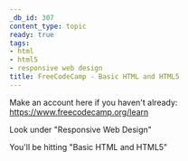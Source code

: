 ```yaml
---
_db_id: 307
content_type: topic
ready: true
tags:
- html
- html5
- responsive web design
title: FreeCodeCamp - Basic HTML and HTML5
---
```


Make an account here if you haven't already: https://www.freecodecamp.org/learn

Look under "Responsive Web Design"

You'll be hitting "Basic HTML and HTML5"